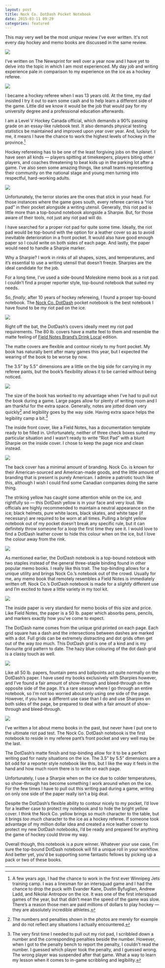 ```yaml
---
layout: post
title: Nock Co. DotDash Pocket Notebook
date: 2015-03-11 09:29
categories: featured
---
```


This may very well be the most *unique* review I’ve ever written. It's not every day hockey and memo books are discussed in the same review. 

*![](http://thenewsprint.s3.amazonaws.com/media/2015/03/Dot-Dash-Memobook-1.jpg)*

I’ve written on The Newsprint for well over a year now and I have yet to delve into the topic in which I am most experienced. My day job and writing experience pale in comparison to my experience on the ice as a hockey referee.

*![](http://thenewsprint.s3.amazonaws.com/media/2015/03/Dot-Dash-Memobook-2.jpg)*

I became a hockey referee when I was 13 years old. At the time, my dad insisted I try it out to earn some cash and to help learn a different side of the game. Little did we know it would be the job that would pay for my university degree and a professional education afterwards.

I am a Level V Hockey Canada official, which demands a 90% passing grade on an essay-like rulebook test. It also demands  physical testing statistics be maintained and improved upon year over year. And, luckily for me, it means I have the chance to work the highest levels of hockey in the province.[^1]

Hockey refereeing has to be one of the least forgiving jobs on the planet. I have seen all kinds — players spitting at timekeepers, players biting other players, and coaches threatening to beat kids up in the parking lot after a game. I’ve also seen some amazing things, like small teams representing their community on the national stage and young men turning into respectful, hard-working adults. 

*![](http://thenewsprint.s3.amazonaws.com/media/2015/03/Dot-Dash-Memobook-5.jpg)*

Unfortunately, the terror stories are the ones that stick in your head. For those instances where the game goes south, every referee carries a “riot pad” in their pocket alongside a writing utensil. Generally, this riot pad is little more than a top-bound notebook alongside a Sharpie. But, for those aware of their tools, not just any riot pad will do.

I have searched for a proper riot pad for quite some time. Ideally, the riot pad would be top-bound with the option for a leather cover so as to avoid inevitable deterioration in a front pocket. It would also have good enough paper so I could write on both sides of each page. And lastly, the paper would need to handle a Sharpie marker.

Why a Sharpie? I work in rinks of all shapes, sizes, and temperatures, and it’s essential to use a writing utensil that doesn’t freeze. Sharpies are the ideal candidate for the job.

For a long time, I’ve used a side-bound Moleskine memo book as a riot pad. I couldn’t find a proper reporter style, top-bound notebook that suited my needs. 

So, *finally*, after 10 years of hockey refereeing, I found a proper top-bound notebook. The [Nock Co. DotDash](http://nockco.com/shop/dotdash-pocket-notebook) pocket notebook is the best notebook I have found to be my riot pad on the ice. 

![](http://thenewsprint.s3.amazonaws.com/media/2015/03/Dot-Dash-Memobook-4.jpg)

Right off the bat, the DotDash’s covers ideally meet my riot pad requirements. The 80 lb. covers have a matte feel to them and resemble the matte feeling of [Field Notes Brand’s Drink Local](http://thenewsprint.co/2014/03/12/on-my-desk-field-notes-drink-local-edition/) edition. 

The matte covers are flexible and contour nicely to my front pocket. My book has naturally bent after many games this year, but I expected the wearing of the book to be worse by now. 

The 3.5” by 5.5” dimensions are a little on the big side for carrying in my referee pants, but the book’s flexibility allows it to be carried without being noticed.

*![](http://thenewsprint.s3.amazonaws.com/media/2015/03/Dot-Dash-Memobook-6.jpg)*

The size of the book has worked to my advantage when I’ve had to pull out the book during a game. Large pages allow for plenty of writing room and I am thankful for the extra space. Generally, notes are jotted down very quickly[^2] and legibility  goes by the way side. Having extra space helps the legibility camp a bit.[^3]

The inside front cover, like a Field Notes, has a documentation template ready to be filled in. Unfortunately, neither of three check boxes suited my particular situation and I wasn’t ready to write “Riot Pad” with a blunt Sharpie on the inside cover. I chose to keep the page nice and clean instead. 

![](http://thenewsprint.s3.amazonaws.com/media/2015/03/Dot-Dash-Memobook-10.jpg)

The back cover has a minimal amount of branding. Nock Co. is known for their American-sourced and American-made goods, and the little amount of branding that is present is purely American. I admire a patriotic touch like this, although I wish I could find some Canadian companies doing the same thing.

The striking yellow has caught some attention while on the ice, and rightfully so — this DotDash yellow is in your face and very loud. We officials are highly recommended to maintain a neutral appearance on the ice; black helmets, pure white laces, black skates, and white tape (if necessary) are required to be worn at all times. Pulling a bright yellow notebook out of my pocket doesn’t break any specific rule, but it can definitely throw someone for a loop the first time they see it. I would love to find a DotDash leather cover to hide this colour when on the ice, but I love the colour away from the rink. 

![](http://thenewsprint.s3.amazonaws.com/media/2015/03/Dot-Dash-Memobook-9.jpg)

As mentioned earlier, the DotDash notebook is a top-bound notebook with two staples instead of the general three-staple binding found in other popular memo books.  I really like this trait. The top-binding allows for a unique utility and brings Nock Co.’s notebook out of the crowd. Usually for me, any memo book that remotely resembles a Field Notes is immediately written off. Nock Co.’s DotDash notebook is made for a *slightly* different use and I’m excited to have a little variety in my tool kit. 

![](http://thenewsprint.s3.amazonaws.com/media/2015/03/Dot-Dash-Memobook-8.jpg)

The inside paper is very standard for memo books of this size and price. Like Field Notes, the paper is a 50 lb. paper which absorbs pens, pencils, and markers exactly how you’ve come to expect. 

The DotDash name comes from the unique grid printed on each page. Each grid square has a dash and the intersections between dashes are marked with a dot. Full grids can be extremely distracting and dot grids often get out of the way *too* much. This DotDash grid is one of a kind and is my favourite grid pattern to date. The hazy blue colouring of the dot dash grid is a classy touch as well.

*![](http://thenewsprint.s3.amazonaws.com/media/2015/03/Dot-Dash-Memobook-7.jpg)*

Like all 50 lb. papers, fountain pens and ballpoints act quite normally on the DotDash’s paper. I have used my books exclusively with Sharpies however, and I’ve found a fair amount of show-through and bleed-through on the opposite side of the page. It’s a rare season where I go through an entire notebook, so I’m not too worried about only using one side of the page. However, if you have a different use case than I do and use Sharpies on both sides of the page, be prepared to deal with a fair amount of show-through and bleed-through.

*![](http://thenewsprint.s3.amazonaws.com/media/2015/03/Dot-Dash-Memobook-3.jpg)*

I’ve written a lot about memo books in the past, but never have I put one to the ultimate riot pad test. The Nock Co. DotDash notebook is the first notebook to reside in my referee pant’s front pocket and very well may be the last.

The DotDash’s matte finish and top-binding allow for it to be a perfect writing pad for nasty situations on the ice. The 3.5” by 5.5” dimensions are a bit odd for a reporter style notebook like this, but I like the way it feels in the hand and how much room there is to write on each page. 

Unfortunately, I use a Sharpie when on the ice due to colder temperatures, so show-through has become something I work around when on the ice. For the few times I have to pull out this writing pad during a game, writing on only one side of the paper really isn’t a big deal.

Despite the DotDash’s flexible ability to contour nicely to my pocket, I’d love for a leather case to protect my notebook and to hide the bright yellow cover. I think the Nock Co. yellow brings so much character to the table, but it brings *too much* character to the ice as a hockey referee. If someone took advantage of my million dollar idea and created a nice leather cover to protect my new DotDash notebooks, I’d be ready and prepared for anything the game of hockey could throw my way.

Overall though, this notebook is a pure winner. Whatever your use case, I'm sure the top-bound DotDash notebook will fill a unique roll in your workflow. And better yet, you'd be supporting some fantastic fellows by picking up a pack or two of these books. 

---

[^1]: A few years ago, I had the chance to work in the first ever Winnipeg Jets training camp. I was a linesman for an intersquad game and I had the chance to drop the puck with Evander Kane, Dustin Byfuglien, Andrew Ladd, and Nikolai Antropov on the ice. It was one of the first intersquad games of the year, but that didn’t mean the speed of the game was slow. There’s a reason those men are paid millions of dollars to play hockey — they are absolutely incredible athletes.

[^2]: The numbers and penalties shown in the photos are merely for example and do not reflect any situations I actually encountered.

[^3]: The very first time I needed to pull out my riot pad, I scribbled down a number and the corresponding penalties beside the number. However, when I got to the penalty bench to report the penalty, I couldn't read the number. I guessed which player took the penalty, and I guessed wrong. The wrong player was suspended after that game. What a way to learn my lesson when it comes to in-game scribbling and legibility. 